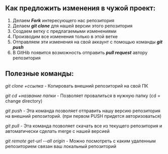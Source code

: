 ## Как предложить изменения в чужой проект:

1. Делаем ***Fork*** интересующего нас репозитория
2. Делаем ***git clone*** для нашей версии этого репозитория
3. Создаем ветку с предлагаемыми изменениями
4. Производим все изменения только в этой ветке
5. Отправляем эти изменения на свой аккаунт с помощью команды ***git push***
6. В GitHib появится возможность отправить ***pull request*** автору репозитория

## Полезные команды:
*git clone +ссылка* - Копировать внешний репозиторий на свой ПК 

*git cd +название папки* - Позволяет провалиться в нужную папку (cd = change directory)

*git push* - Эта команда позволяет отправить нашу версию репозитория на внешний
репозиторий. (при первом PUSH придется авторизоваться)

*git pull* - Эта команда позволяет скачать все
из текущего репозитория и автоматически
сделать merge с нашей версией

*git remote get-url --all origin* - Можно посмотреть с каким удаленным репозиторием связан ваш локальный репозиторий